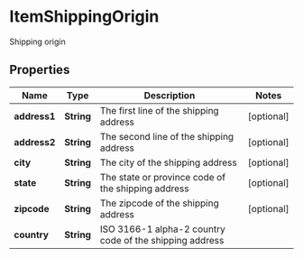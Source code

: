 

# ItemShippingOrigin

Shipping origin

## Properties

| Name | Type | Description | Notes |
|------------ | ------------- | ------------- | -------------|
|**address1** | **String** | The first line of the shipping address |  [optional] |
|**address2** | **String** | The second line of the shipping address |  [optional] |
|**city** | **String** | The city of the shipping address |  [optional] |
|**state** | **String** | The state or province code of the shipping address |  [optional] |
|**zipcode** | **String** | The zipcode of the shipping address |  [optional] |
|**country** | **String** | ISO 3166-1 alpha-2 country code of the shipping address |  |



